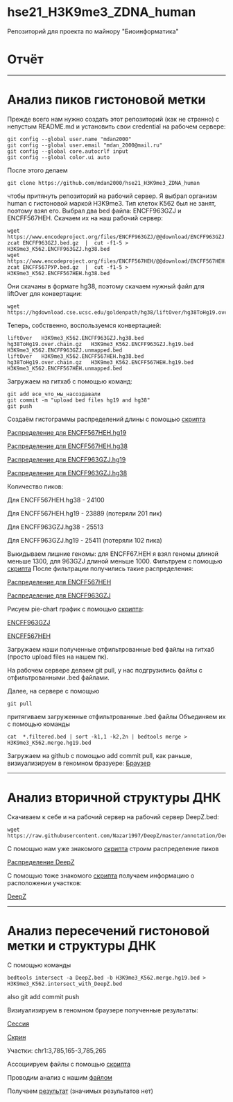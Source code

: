# hse21_H3K9me3_ZDNA_human
Репозиторий для проекта по майнору "Биоинформатика"

# Отчёт
---
# Анализ пиков гистоновой метки
Прежде всего нам нужно создать этот репозиторий (как не странно) с непустым README.md и установить свои credential на рабочем сервере:
```
git config --global user.name "mdan2000"
git config --global user.email "mdan_2000@mail.ru"
git config --global core.autocrlf input
git config --global color.ui auto
```
После этого делаем 
```
git clone https://github.com/mdan2000/hse21_H3K9me3_ZDNA_human
```
чтобы притянуть репозиторий на рабочий сервер.
Я выбрал организм human с гистоновой маркой H3K9me3. Тип клеток K562 был не занят, поэтому взял его. Выбрал два bed файла: ENCFF963GZJ и ENCFF567HEH. Скачаем их на наш рабочий сервер:
```
wget https://www.encodeproject.org/files/ENCFF963GZJ/@@download/ENCFF963GZJ.bed.gz
zcat ENCFF963GZJ.bed.gz  |  cut -f1-5 > H3K9me3_K562.ENCFF963GZJ.hg38.bed
wget https://www.encodeproject.org/files/ENCFF567HEH/@@download/ENCFF567HEH.bed.gz
zcat ENCFF567РУР.bed.gz  |  cut -f1-5 > H3K9me3_K562.ENCFF567HEH.hg38.bed
```
Они скачаны в формате hg38, поэтому скачаем нужный файл для liftOver для конвертации:
```
wget https://hgdownload.cse.ucsc.edu/goldenpath/hg38/liftOver/hg38ToHg19.over.chain.gz
```
Теперь, собственно, воспользуемся конвертацией:
```
liftOver   H3K9me3_K562.ENCFF963GZJ.hg38.bed   hg38ToHg19.over.chain.gz   H3K9me3_K562.ENCFF963GZJ.hg19.bed   H3K9me3_K562.ENCFF963GZJ.unmapped.bed
liftOver   H3K9me3_K562.ENCFF567HEH.hg38.bed   hg38ToHg19.over.chain.gz   H3K9me3_K562.ENCFF567HEH.hg19.bed   H3K9me3_K562.ENCFF567HEH.unmapped.bed
```

Загружаем на гитхаб с помощью команд:
```
git add все_что_мы_насоздавали
git commit -m "upload bed files hg19 and hg38"
git push
```

Создаём гистограммы распределений длины с помощью [скрипта](src/len_hist.r)

[Распределение для ENCFF567HEH.hg19](results/len_hist.H3K9me3_K562.ENCFF567HEH.hg19.pdf)

[Распределение для ENCFF567HEH.hg38](results/len_hist.H3K9me3_K562.ENCFF567HEH.hg38.pdf)

[Распределение для ENCFF963GZJ.hg19](results/len_hist.H3K9me3_K562.ENCFF963GZJ.hg19.pdf)

[Распределение для ENCFF963GZJ.hg38](results/len_hist.H3K9me3_K562.ENCFF963GZJ.hg38.pdf)

Количество пиков:

Для ENCFF567HEH.hg38 - 24100

Для ENCFF567HEH.hg19 - 23889 (потеряли 201 пик)

Для ENCFF963GZJ.hg38 - 25513

Для ENCFF963GZJ.hg19 - 25411 (потеряли 102 пика)

Выкидываем лишние геномы: для ENCFF67.HEH я взял геномы длиной меньше 1300, для 963GZJ длиной меньше 1000. Фильтруем с помощью [скрипта](src/filter_peaks.r)
После фильтрации получились такие распределения:

[Распределение для ENCFF567HEH](results/filter_peaks.H3K9me3_K562.ENCFF567HEH.hg19.filtered.hist.pdf)

[Распределение для ENCFF963GZJ](results/filter_peaks.H3K9me3_K562.ENCFF963GZJ.hg19.filtered.hist.pdf)

Рисуем pie-chart график с помощью [скрипта](src/chep_seeker.r):

[ENCFF963GZJ](results/chip_seeker.H3K9me3_K562.ENCFF963GZJ.hg19.filtered.plotAnnoPie.png)

[ENCFF567HEH](results/chip_seeker.H3K9me3_K562.ENCFF567HEH.hg19.filtered.plotAnnoPie.png)

Загружаем наши полученные отфильтрованные bed файлы на гитхаб (просто upload files на нашем пк).

На рабочем сервере делаем git pull, у нас подгрузились файлы с отфильтрованными .bed файлами.

Далее, на сервере с помощью
```
git pull
```
притягиваем загруженные отфильтрованные .bed файлы
Объединяем их с помощью команды
```
cat  *.filtered.bed | sort -k1,1 -k2,2n | bedtools merge > H3K9me3_K562.merge.hg19.bed
```
Загружаем на github с помощью add commit pull, как раньше, визиуализируем в геномном бразуере:
[Браузер](results/ucsc1.PNG)

---
# Анализ вторичной структуры ДНК
Скачиваем к себе и на рабочий сервер на рабочий сервер DeepZ.bed:
```
wget https://raw.githubusercontent.com/Nazar1997/DeepZ/master/annotation/DeepZ.bed
```
С помощью нам уже знакомого [скрипта](src/len_hist.r) строим распределение пиков

[Распределение DeepZ](results/len_hist.DeepZ.pdf)

С помощью тоже знакомого [скрипта](src/chep_seeker.r) получаем информацию о расположении участков:

[DeepZ](results/chip_seeker.DeepZ.plotAnnoPie.png)

---

# Анализ пересечений гистоновой метки и структуры ДНК

С помощью команды 
```
bedtools intersect -a DeepZ.bed -b H3K9me3_K562.merge.hg19.bed > H3K9me3_K562.intersect_with_DeepZ.bed
```
also git add commit push

Визиуализируем в геномном браузере полученные результаты:

[Сессия](results/my_session)

[Скрин](results/ucsc2.PNG)

Участки: chr1:3,785,165-3,785,265

Ассоциируем файлы с помощью [скрипта](ChIPpeakAnno.r)

Проводим анализ с нашим [файлом](data/H3K4me3_A549.intersect_with_DeepZ.genes_uniq.txt)

Получаем [результат](results/pant.PNG) (значимых результатов нет)
